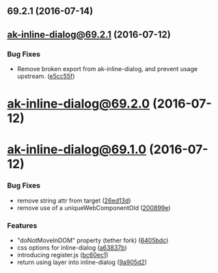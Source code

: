 <a name="69.2.1"></a>
## 69.2.1 (2016-07-14)



<a name="ak-inline-dialog@69.2.1"></a>
## ak-inline-dialog@69.2.1 (2016-07-12)


### Bug Fixes

* Remove broken export from ak-inline-dialog, and prevent usage upstream. ([e5cc55f](https://bitbucket.org/atlassian/atlaskit/commits/e5cc55f))



<a name="ak-inline-dialog@69.2.0"></a>
# ak-inline-dialog@69.2.0 (2016-07-12)



<a name="ak-inline-dialog@69.1.0"></a>
# ak-inline-dialog@69.1.0 (2016-07-12)


### Bug Fixes

* remove string attr from target ([26ed13d](https://bitbucket.org/atlassian/atlaskit/commits/26ed13d))
* remove use of a uniqueWebComponentOld ([200899e](https://bitbucket.org/atlassian/atlaskit/commits/200899e))


### Features

* "doNotMoveInDOM" property (tether fork) ([6405bdc](https://bitbucket.org/atlassian/atlaskit/commits/6405bdc))
* css options for inline-dialog ([a63837b](https://bitbucket.org/atlassian/atlaskit/commits/a63837b))
* introducing register.js ([bc60ec1](https://bitbucket.org/atlassian/atlaskit/commits/bc60ec1))
* return using layer into inline-dialog ([9a905d2](https://bitbucket.org/atlassian/atlaskit/commits/9a905d2))



